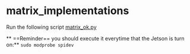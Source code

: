 # matrix_implementations
Run the following script [matrix_ok.py](https://github.com/QuantumRoboticsURC/matrix_implementations/blob/main/matrix_controller/src/matrix_ok.py)

** ==Reminder== you should execute it everytime that the Jetson is turn on:**
`sudo modprobe spidev`
